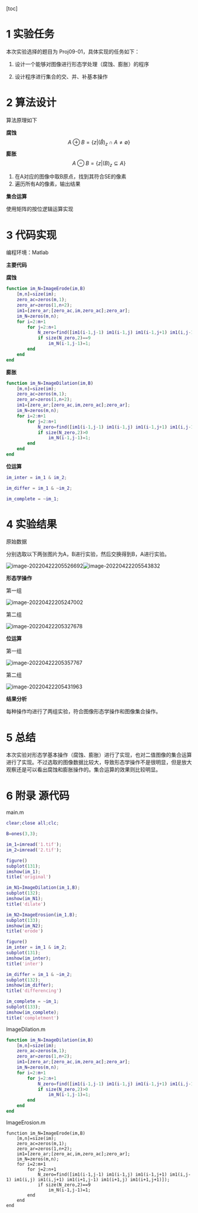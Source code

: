 
[toc]



<div style="page-break-after: always;"></div>

# 1 实验任务

本次实验选择的题目为 Proj09-01，具体实现的任务如下：

1. 设计一个能够对图像进行形态学处理（腐蚀、膨胀）的程序

2. 设计程序进行集合的交、并、补基本操作

   



# 2 算法设计

算法原理如下

**腐蚀**
$$
A \oplus B=\{z|(\hat B)_z \cap A \neq\emptyset \}
$$
**膨胀**
$$
A \ominus B=\{ z|(B)_z \subseteq A\}
$$

1. 在A对应的图像中取B原点，找到其符合SE的像素
2. 遍历所有A的像素，输出结果

**集合运算**

使用矩阵的按位逻辑运算实现



# 3 代码实现

编程环境：Matlab

**主要代码**

**腐蚀**

```matlab
function im_N=ImageErode(im,B)
    [m,n]=size(im);
    zero_ac=zeros(m,1);
    zero_ar=zeros(1,n+2);
    im1=[zero_ar;[zero_ac,im,zero_ac];zero_ar];
    im_N=zeros(m,n);
    for i=2:m+1
        for j=2:n+1
            N_zero=find([im1(i-1,j-1) im1(i-1,j) im1(i-1,j+1) im1(i,j-1) im1(i,j) im1(i,j+1) im1(i+1,j-1) im1(i+1,j) im1(i+1,j+1)]);
            if size(N_zero,2)==9
                im_N(i-1,j-1)=1;
        end
    end
end
```

**膨胀**

```matlab
function im_N=ImageDilation(im,B)
    [m,n]=size(im);
    zero_ac=zeros(m,1);
    zero_ar=zeros(1,n+2);
    im1=[zero_ar;[zero_ac,im,zero_ac];zero_ar];
    im_N=zeros(m,n);
    for i=2:m+1
        for j=2:n+1
            N_zero=find([im1(i-1,j-1) im1(i-1,j) im1(i-1,j+1) im1(i,j-1) im1(i,j) im1(i,j+1) im1(i+1,j-1) im1(i+1,j) im1(i+1,j+1)]);
            if size(N_zero,2)>0
                im_N(i-1,j-1)=1;
        end
    end
end
```

**位运算**

```matlab
im_inter = im_1 & im_2;

im_differ = im_1 & ~im_2;

im_complete = ~im_1;
```



# 4 实验结果

原始数据

分别选取以下两张图片为A，B进行实验，然后交换得到B，A进行实验。

![image-20220422205526692](https://raw.githubusercontent.com/Jack-Chan-2001/clouding/main/image/202204222056654.png)![image-20220422205543832](https://raw.githubusercontent.com/Jack-Chan-2001/clouding/main/image/202204222056656.png)

**形态学操作**

第一组

![image-20220422205247002](https://raw.githubusercontent.com/Jack-Chan-2001/clouding/main/image/202204222056657.png)

第二组

![image-20220422205327678](https://raw.githubusercontent.com/Jack-Chan-2001/clouding/main/image/202204222056658.png)

**位运算**

第一组

![image-20220422205357767](https://raw.githubusercontent.com/Jack-Chan-2001/clouding/main/image/202204222056659.png)

第二组

![image-20220422205431963](https://raw.githubusercontent.com/Jack-Chan-2001/clouding/main/image/202204222056660.png)

<div style="page-break-after: always;"></div>

**结果分析**

每种操作均进行了两组实验，符合图像形态学操作和图像集合操作。



# 5 总结

本次实验对形态学基本操作（腐蚀、膨胀）进行了实现，也对二值图像的集合运算进行了实现。不过选取的图像数据比较大，导致形态学操作不是很明显，但是放大观察还是可以看出腐蚀和膨胀操作的。集合运算的效果则比较明显。



# 6 附录 源代码

main.m

```matlab
clear;close all;clc;

B=ones(3,3);

im_1=imread('1.tif');
im_2=imread('2.tif');

figure()
subplot(131);
imshow(im_1);
title('original')

im_N1=ImageDilation(im_1,B);
subplot(132);
imshow(im_N1);
title('dilate')

im_N2=ImageErosion(im_1,B);
subplot(133);
imshow(im_N2);
title('erode')

figure()
im_inter = im_1 & im_2;
subplot(131);
imshow(im_inter);
title('inter')

im_differ = im_1 & ~im_2;
subplot(132);
imshow(im_differ);
title('differencing')

im_complete = ~im_1;
subplot(133);
imshow(im_complete);
title('completment')
```

ImageDilation.m

```matlab
function im_N=ImageDilation(im,B)
    [m,n]=size(im);
    zero_ac=zeros(m,1);
    zero_ar=zeros(1,n+2);
    im1=[zero_ar;[zero_ac,im,zero_ac];zero_ar];
    im_N=zeros(m,n);
    for i=2:m+1
        for j=2:n+1
            N_zero=find([im1(i-1,j-1) im1(i-1,j) im1(i-1,j+1) im1(i,j-1) im1(i,j) im1(i,j+1) im1(i+1,j-1) im1(i+1,j) im1(i+1,j+1)]);
            if size(N_zero,2)>0
                im_N(i-1,j-1)=1;
        end
    end
end
```

ImageErosion.m

```
function im_N=ImageErode(im,B)
    [m,n]=size(im);
    zero_ac=zeros(m,1);
    zero_ar=zeros(1,n+2);
    im1=[zero_ar;[zero_ac,im,zero_ac];zero_ar];
    im_N=zeros(m,n);
    for i=2:m+1
        for j=2:n+1
            N_zero=find([im1(i-1,j-1) im1(i-1,j) im1(i-1,j+1) im1(i,j-1) im1(i,j) im1(i,j+1) im1(i+1,j-1) im1(i+1,j) im1(i+1,j+1)]);
            if size(N_zero,2)==9
                im_N(i-1,j-1)=1;
        end
    end
end
```

